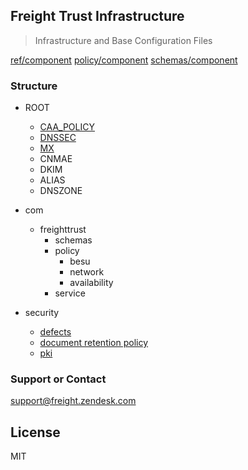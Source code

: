 ## Freight Trust Infrastructure 

> Infrastructure and Base Configuration Files

[ref/component](/com/freighttrust)
[policy/component](/com/freighttrust/policy)
[schemas/component](/com/freighttrust/schemas)

### Structure 
* ROOT
	- [CAA_POLICY](/ROOT/CAA_POLICY)
	- [DNSSEC](/ROOT/DNSSEC)
	- [MX](ROOT/MX)
	- CNMAE
	- DKIM
	- ALIAS
	- DNSZONE

* com
	- freighttrust
		- schemas
		- policy
			- besu
			- network
			- availability
		- service

* security
	- [defects](/security/defects.md)
	- [document retention policy](/security/document-retention-policy.md)
	- [pki](/security/pki.md)


### Support or Contact

support@freight.zendesk.com


## License 

MIT